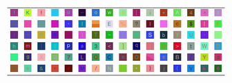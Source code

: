 <table>
<tr>
<td><img src="21.gif"></td>
<td><img src="4B.gif"></td>
<td><img src="66.gif"></td>
<td><img src="2D.gif"></td>
<td><img src="75.gif"></td>
<td><img src="5F.gif"></td>
<td><img src="6F.gif"></td>
<td><img src="77.gif"></td>
<td><img src="39.gif"></td>
<td><img src="5B.gif"></td>
<td><img src="69.gif"></td>
<td><img src="2B.gif"></td>
<td><img src="41.gif"></td>
<td><img src="34.gif"></td>
<td><img src="5E.gif"></td>
<td><img src="7A.gif"></td>
</tr>
<tr>
<td><img src="50.gif"></td>
<td><img src="gr1.gif"></td>
<td><img src="4A.gif"></td>
<td><img src="60.gif"></td>
<td><img src="27.gif"></td>
<td><img src="6C.gif"></td>
<td><img src="gr2.gif"></td>
<td><img src="45.gif"></td>
<td><img src="25.gif"></td>
<td><img src="3F.gif"></td>
<td><img src="49.gif"></td>
<td><img src="2E.gif"></td>
<td><img src="63.gif"></td>
<td><img src="24.gif"></td>
<td><img src="7C.gif"></td>
<td><img src="46.gif"></td>
</tr>
<tr>
<td><img src="29.gif"></td>
<td><img src="3D.gif"></td>
<td><img src="52.gif"></td>
<td><img src="6E.gif"></td>
<td><img src="78.gif"></td>
<td><img src="31.gif"></td>
<td><img src="54.gif"></td>
<td><img src="7E.gif"></td>
<td><img src="35.gif"></td>
<td><img src="48.gif"></td>
<td><img src="53.gif"></td>
<td><img src="62.gif"></td>
<td><img src="79.gif"></td>
<td><img src="55.gif"></td>
<td><img src="2C.gif"></td>
<td><img src="3B.gif"></td>
</tr>
<tr>
<td><img src="68.gif"></td>
<td><img src="6D.gif"></td>
<td><img src="7B.gif"></td>
<td><img src="30.gif"></td>
<td><img src="70.gif"></td>
<td><img src="61.gif"></td>
<td><img src="33.gif"></td>
<td><img src="3C.gif"></td>
<td><img src="5D.gif"></td>
<td><img src="71.gif"></td>
<td><img src="3A.gif"></td>
<td><img src="40.gif"></td>
<td><img src="3E.gif"></td>
<td><img src="74.gif"></td>
<td><img src="57.gif"></td>
<td><img src="44.gif"></td>
</tr>
<tr>
<td><img src="72.gif"></td>
<td><img src="67.gif"></td>
<td><img src="58.gif"></td>
<td><img src="47.gif"></td>
<td><img src="37.gif"></td>
<td><img src="4C.gif"></td>
<td><img src="51.gif"></td>
<td><img src="43.gif"></td>
<td><img src="65.gif"></td>
<td><img src="4F.gif"></td>
<td><img src="gr3.gif"></td>
<td><img src="73.gif"></td>
<td><img src="42.gif"></td>
<td><img src="5A.gif"></td>
<td><img src="59.gif"></td>
<td><img src="64.gif"></td>
</tr>
<tr>
<td><img src="38.gif"></td>
<td><img src="76.gif"></td>
<td><img src="26.gif"></td>
<td><img src="2A.gif"></td>
<td><img src="23.gif"></td>
<td><img src="4D.gif"></td>
<td><img src="2F.gif"></td>
<td><img src="4E.gif"></td>
<td><img src="32.gif"></td>
<td><img src="22.gif"></td>
<td><img src="7D.gif"></td>
<td><img src="6A.gif"></td>
<td><img src="28.gif"></td>
<td><img src="56.gif"></td>
<td><img src="6B.gif"></td>
<td><img src="36.gif"></td>
</tr>
</table>
